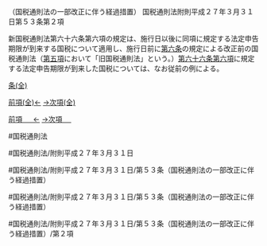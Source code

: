 （国税通則法の一部改正に伴う経過措置）
国税通則法附則平成２７年３月３１日第５３条第２項

新国税通則法第六十六条第六項の規定は、施行日以後に同項に規定する法定申告期限が到来する国税について適用し、施行日前に[第六条](国税通則法＿＿＿＿附則平成２７年３月３１日第６条第１項)の規定による改正前の国税通則法（[第五項](国税通則法＿＿＿＿附則平成２７年３月３１日第５３条第５項)において「旧国税通則法」という。）[第六十六条第六項](国税通則法＿＿＿＿附則平成２７年３月３１日第６６条第６項)に規定する法定申告期限が到来した国税については、なお従前の例による。

[条(全)](国税通則法＿＿＿＿附則平成２７年３月３１日第５３条_.md)

[前項(全)←](国税通則法＿＿＿＿附則平成２７年３月３１日第５３条第１項_.md)    [→次項(全)](国税通則法＿＿＿＿附則平成２７年３月３１日第５３条第３項_.md)

[前項 　 ←](国税通則法＿＿＿＿附則平成２７年３月３１日第５３条第１項.md)    [→次項 　 ](国税通則法＿＿＿＿附則平成２７年３月３１日第５３条第３項.md)



#国税通則法

#国税通則法/附則平成２７年３月３１日

#国税通則法/附則平成２７年３月３１日/第５３条（国税通則法の一部改正に伴う経過措置）

#国税通則法/附則平成２７年３月３１日/第５３条（国税通則法の一部改正に伴う経過措置）

#国税通則法/附則平成２７年３月３１日/第５３条（国税通則法の一部改正に伴う経過措置）/第２項

